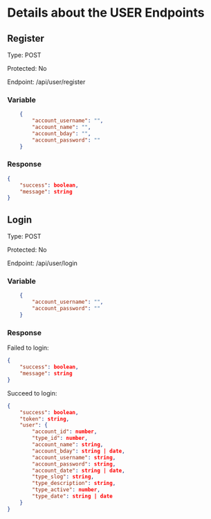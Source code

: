# Details about the USER Endpoints

## Register
Type: POST

Protected: No

Endpoint: /api/user/register
### Variable
```json
    {
        "account_username": "",
        "account_name": "",
        "account_bday": "",
        "account_password": ""
    }
```
### Response
```json
{
    "success": boolean,
    "message": string
}
```

## Login
Type: POST

Protected: No

Endpoint: /api/user/login
### Variable
```json
    {
        "account_username": "",
        "account_password": ""
    }
```
### Response

Failed to login:

```json
{
    "success": boolean,
    "message": string
}
```

Succeed to login:

```json
{
    "success": boolean,
    "token": string,
    "user": {
        "account_id": number,
        "type_id": number,
        "account_name": string,
        "account_bday": string | date,
        "account_username": string,
        "account_password": string,
        "account_date": string | date,
        "type_slog": string,
        "type_description": string,
        "type_active": number,
        "type_date": string | date 
    }
}
```
